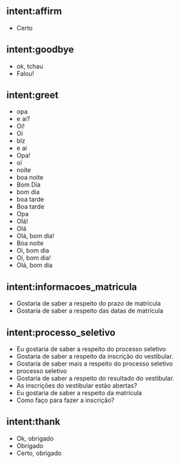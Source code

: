 ## intent:affirm
- Certo

## intent:goodbye
- ok, tchau
- Falou!

## intent:greet
- opa
- e ai?
- Oi!
- Oi
- blz
- e ai
- Opa!
- oi
- noite
- boa noite
- Bom Dia
- bom dia
- boa tarde
- Boa tarde
- Opa
- Olá!
- Olá
- Olá, bom dia!
- Boa noite
- Oi, bom dia
- Oi, bom dia!
- Olá, bom dia

## intent:informacoes_matricula
- Gostaria de saber a respeito do prazo de matrícula
- Gostaria de saber a respeito das datas de matrícula

## intent:processo_seletivo
- Eu gostaria de saber a respeito do processo seletivo
- Gostaria de saber a respeito da inscrição do vestibular.
- Gostaria de saber mais a respeito do processo seletivo
- processo seletivo
- Gostaria de saber a respeito do resultado do vestibular.
- As inscrições do vestibular estão abertas?
- Eu gostaria de saber a respeito da matrícula
- Como faço para fazer a inscrição?

## intent:thank
- Ok, obrigado
- Obrigado
- Certo, obrigado

